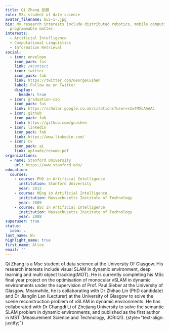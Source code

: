```yaml
---
title: Qi Zhang 张麒
role: MSc student of date science
avatar_filename: 6u5-1-.jpg
bio: My research interests include distributed robotics, mobile computing and
  programmable matter.
interests:
  - Artificial Intelligence
  - Computational Linguistics
  - Information Retrieval
social:
  - icon: envelope
    icon_pack: fas
    link: /#contact
  - icon: twitter
    icon_pack: fab
    link: https://twitter.com/GeorgeCushen
    label: Follow me on Twitter
    display:
      header: true
  - icon: graduation-cap
    icon_pack: fas
    link: https://scholar.google.co.uk/citations?user=sIwtMXoAAAAJ
  - icon: github
    icon_pack: fab
    link: https://github.com/gcushen
  - icon: linkedin
    icon_pack: fab
    link: https://www.linkedin.com/
  - icon: cv
    icon_pack: ai
    link: uploads/resume.pdf
organizations:
  - name: Stanford University
    url: https://www.stanford.edu/
education:
  courses:
    - course: PhD in Artificial Intelligence
      institution: Stanford University
      year: 2012
    - course: MEng in Artificial Intelligence
      institution: Massachusetts Institute of Technology
      year: 2009
    - course: BSc in Artificial Intelligence
      institution: Massachusetts Institute of Technology
      year: 2008
superuser: true
status:
  icon: ☕️
last_name: Wu
highlight_name: true
first_name: Alice
email: ""
---
```

Qi Zhang is a Msc student of data science at the University Of Glasgow. His research interests include visual SLAM in dynamic environment, deep learning and multi object tracking(MOT). He is currently completing his MSc final year project on the optimisation of monocular vSLAM in dynamic environments under the supervision of Prof. Paul Sieber at the University of Glasgow. Meanwhile, he is collaborating with Dr Zhihao Lin (PhD candidate) and Dr Jianglin Lan (Lecturer) at the University of Glasgow to solve the scene reconstruction problem of vSLAM in dynamic environments. He has collaborated with Dr Changdi Li of Zhejiang University to solve the semantic SLAM problem in dynamic environments, and published as the first author in MST (Measurement Science and Technology, JCR:Q1).
{style="text-align: justify;"}